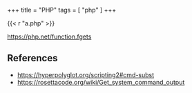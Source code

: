 +++
title = "PHP"
tags = [ "php" ]
+++

{{< r "a.php" >}}

<https://php.net/function.fgets>

## References

- <https://hyperpolyglot.org/scripting2#cmd-subst>
- <https://rosettacode.org/wiki/Get_system_command_output>
